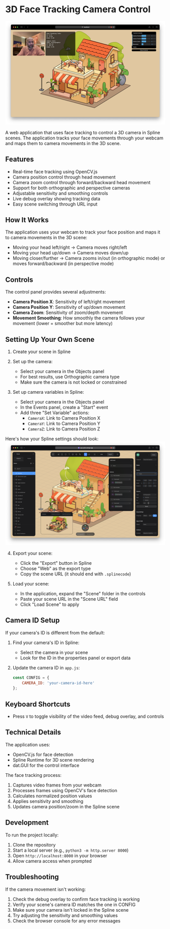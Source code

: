 # 3D Face Tracking Camera Control

![3D Face Tracking Demo](images/3DTrack.png)

A web application that uses face tracking to control a 3D camera in Spline scenes. The application tracks your face movements through your webcam and maps them to camera movements in the 3D scene.

## Features

- Real-time face tracking using OpenCV.js
- Camera position control through head movement
- Camera zoom control through forward/backward head movement
- Support for both orthographic and perspective cameras
- Adjustable sensitivity and smoothing controls
- Live debug overlay showing tracking data
- Easy scene switching through URL input

## How It Works

The application uses your webcam to track your face position and maps it to camera movements in the 3D scene:

- Moving your head left/right → Camera moves right/left
- Moving your head up/down → Camera moves down/up
- Moving closer/further → Camera zooms in/out (in orthographic mode) or moves forward/backward (in perspective mode)

## Controls

The control panel provides several adjustments:

- **Camera Position X**: Sensitivity of left/right movement
- **Camera Position Y**: Sensitivity of up/down movement
- **Camera Zoom**: Sensitivity of zoom/depth movement
- **Movement Smoothing**: How smoothly the camera follows your movement (lower = smoother but more latency)

## Setting Up Your Own Scene

1. Create your scene in Spline
2. Set up the camera:
   - Select your camera in the Objects panel
   - For best results, use Orthographic camera type
   - Make sure the camera is not locked or constrained

3. Set up camera variables in Spline:
   - Select your camera in the Objects panel
   - In the Events panel, create a "Start" event
   - Add three "Set Variable" actions:
     - `CameraX`: Link to Camera Position X
     - `CameraY`: Link to Camera Position Y
     - `CameraZ`: Link to Camera Position Z

Here's how your Spline settings should look:
![Spline Camera Variables Setup](images/spline.png)

4. Export your scene:
   - Click the "Export" button in Spline
   - Choose "Web" as the export type
   - Copy the scene URL (it should end with `.splinecode`)

5. Load your scene:
   - In the application, expand the "Scene" folder in the controls
   - Paste your scene URL in the "Scene URL" field
   - Click "Load Scene" to apply

## Camera ID Setup

If your camera's ID is different from the default:

1. Find your camera's ID in Spline:
   - Select the camera in your scene
   - Look for the ID in the properties panel or export data

2. Update the camera ID in `app.js`:
   ```javascript
   const CONFIG = {
       CAMERA_ID: 'your-camera-id-here'
   };
   ```

## Keyboard Shortcuts

- Press `V` to toggle visibility of the video feed, debug overlay, and controls

## Technical Details

The application uses:
- OpenCV.js for face detection
- Spline Runtime for 3D scene rendering
- dat.GUI for the control interface

The face tracking process:
1. Captures video frames from your webcam
2. Processes frames using OpenCV's face detection
3. Calculates normalized position values
4. Applies sensitivity and smoothing
5. Updates camera position/zoom in the Spline scene

## Development

To run the project locally:

1. Clone the repository
2. Start a local server (e.g., `python3 -m http.server 8000`)
3. Open `http://localhost:8000` in your browser
4. Allow camera access when prompted

## Troubleshooting

If the camera movement isn't working:
1. Check the debug overlay to confirm face tracking is working
2. Verify your scene's camera ID matches the one in CONFIG
3. Make sure your camera isn't locked in the Spline scene
4. Try adjusting the sensitivity and smoothing values
5. Check the browser console for any error messages 